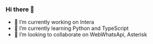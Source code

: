 ### Hi there 👋

<!--
**eduardomazolini/eduardomazolini** is a ✨ _special_ ✨ repository because its `README.md` (this file) appears on your GitHub profile.

Here are some ideas to get you started:
-->
- 🔭 I’m currently working on Intera
- 🌱 I’m currently learning Python and TypeScript
- 👯 I’m looking to collaborate on WebWhatsApi, Asterisk
<!--
- 🤔 I’m looking for help with ...
- 💬 Ask me about ...
- 😄 Pronouns: ...
- ⚡ Fun fact: ...
-->
